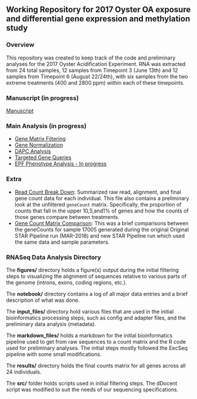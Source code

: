 ## Working Repository for 2017 Oyster OA exposure and differential gene expression and methylation study

### Overview  
This repository was created to keep track of the code and preliminary analyses for the 2017 Oyster Acidification Experiment. RNA was extracted from 24 total samples, 12 samples from Timepoint 3 (June 13th) and 12 samples from Timepoint 6 (August 22/24th), with six samples from the two extreme treatments (400 and 2800 ppm) within each of these timepoints. 

### Manuscript (in progress)
[Manuscript](https://docs.google.com/document/d/1UTjTN_KC_exGVlf0I0UpntO7woBzGoJ3CKZel8WXobc/edit?ts=5bbf8c38)

### Main Analysis (in progress)

- [Gene Matrix Filtering](https://github.com/epigeneticstoocean/2017OAExp_Oysters/blob/master/markdown_files/STAR_pipeline/03A_CV17_RNA_countFilteringandAnalysis.md)
- [Gene Normalization](https://github.com/epigeneticstoocean/2017OAExp_Oysters/blob/master/markdown_files/STAR_pipeline/03B_CV17_RNA_countAnalysis.md)
- [DAPC Analysis](https://github.com/epigeneticstoocean/2017OAExp_Oysters/blob/master/markdown_files/STAR_pipeline/04B_CV17_RNA_DAPC.md)
- [Targeted Gene Queries](https://github.com/epigeneticstoocean/2017OAExp_Oysters/blob/master/markdown_files/STAR_pipeline/04C_CV17_RNA_targetGeneQuery.md)
- [EPF Phenotype Analysis - In progress](https://github.com/epigeneticstoocean/2017OAExp_Oysters/blob/master/markdown_files/Phenotype_Analysis/AE17_epfPhenotype.md)

### Extra 

- [Read Count Break Down](https://github.com/epigeneticstoocean/2017OAExp_Oysters/blob/master/markdown_files/extra/readAnalysis.md): Summarized raw read, alignment, and final gene count data for each individual. This file also contains a preliminary look at the unfiltered ```geneCount``` matrix. Specifically, the proportion of counts that fall in the upper 10,5,and1% of genes and how the counts of those genes compare between treatments.
- [Gene Count Matrix Comparison](https://github.com/epigeneticstoocean/2017OAExp_Oysters/blob/master/markdown_files/extra/starReRun_17005_comparison.md): This was a brief comparisons between the geneCounts for sample 17005 generated during the original Original STAR Pipeline run (MAR-2018) and new STAR Pipeline run which used the same data and sample parameters.

### RNASeq Data Analysis Directory

The **figures\/** directory holds a figure(s) output during the initial filtering steps to visualizing the alignment of sequences relative to various parts of the genome (introns, exons, coding regions, etc.).

The **notebook\/** directory contains a log of all major data entries and a brief description of what was done.

The **input_files\/** directory hold various files that are used in the initial bioinformatics processing steps, such as config and adapter files, and the preliminary data analysis (metadata).

The **markdown_files\/** holds a markdown for the initial bioinformatics pipeline used to get from raw sequences to a count matrix and the R code used for preliminary analyses. The initial steps mostly followed the EecSeq pipeline with some small modifications.

The **results\/** directory holds the final counts matrix for all genes across all 24 individuals.

The **src\/** folder holds scripts used in initial filtering steps. The dDocent script was modified to suit the needs of our sequencing specifications.

